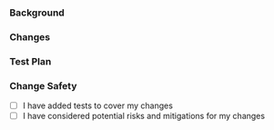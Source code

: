 ### Background

<!-- Provide a brief overview of why this change is being made. Include any relevant context, prior discussions, or links to relevant issues. -->

### Changes

<!-- Describe the changes made in this pull request. Be specific and detailed. -->

### Test Plan

<!-- Explain how you tested this functionality. Include the steps to reproduce and any relevant test cases. -->

### Change Safety

- [ ] I have added tests to cover my changes
- [ ] I have considered potential risks and mitigations for my changes

<!-- If you haven't added tests, please explain why. If you have, check the appropriate box. -->
